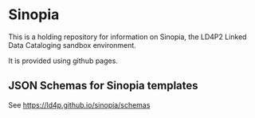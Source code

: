 # Sinopia

This is a holding repository for information on Sinopia, the LD4P2 Linked Data Cataloging sandbox environment.

It is provided using github pages.

## JSON Schemas for Sinopia templates

See https://ld4p.github.io/sinopia/schemas
